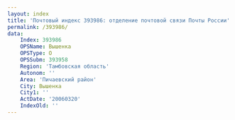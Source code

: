 ```yaml
---
layout: index
title: 'Почтовый индекс 393986: отделение почтовой связи Почты России'
permalink: /393986/
data:
    Index: 393986
    OPSName: Вышенка
    OPSType: О
    OPSSubm: 393958
    Region: 'Тамбовская область'
    Autonom: ''
    Area: 'Пичаевский район'
    City: Вышенка
    City1: ''
    ActDate: '20060320'
    IndexOld: ''
---
```

